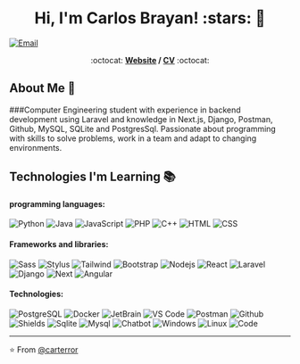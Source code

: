 <h1 align="center">Hi, I'm Carlos Brayan! :stars: 👋</h1> 

[![Email](https://img.shields.io/badge/-Email-c14438?style=flat&logo=Gmail&logoColor=white&link=mailto:carlos.bramila98@gmail.com)](mailto:carlos.bramila98@gmail.com)

<p align="center"> :octocat: <b><a href="https://carterror.github.io/portfolio/">Website</a> / <a href="https://github.com/carterror/carterror/blob/main/CV%20Carlos%20Brayan.pdf">CV</a></b> :octocat: </p>


## About Me :wave:
###Computer Engineering student with experience in backend development using Laravel and knowledge in Next.js, Django, Postman, Github, MySQL, SQLite and PostgresSql. Passionate about programming with skills to solve problems, work in a team and adapt to changing environments.


## Technologies I'm Learning :books:

#### programming languages:

![Python](http://img.shields.io/badge/-Python-3776AB?style=for-the-badge&logo=python&labelColor=282c34)
![Java](https://img.shields.io/badge/-Java-FFFFFF?style=for-the-badge&logo=openjdk&labelColor=282c34)
![JavaScript](https://img.shields.io/badge/-JavaScript-F7DF1E?style=for-the-badge&logo=javascript&labelColor=282c34)
![PHP](https://img.shields.io/badge/-PHP-777BB4?style=for-the-badge&logo=php&labelColor=282c34)
![C++](https://img.shields.io/badge/-C++-00599C?style=for-the-badge&logo=cplusplus&labelColor=282c34)
![HTML](https://img.shields.io/badge/-HTML-E34F26?style=for-the-badge&logo=html5&labelColor=282c34)
![CSS](https://img.shields.io/badge/-CSS-1572B6?style=for-the-badge&logo=css3&labelColor=282c34)

#### Frameworks and libraries:

![Sass](https://img.shields.io/badge/-Sass-CC6699?style=for-the-badge&logo=sass&labelColor=282c34)
![Stylus](https://img.shields.io/badge/-Stylus-333333?style=for-the-badge&logo=stylus&labelColor=282c34)
![Tailwind](https://img.shields.io/badge/-Tailwind_CSS-06B6D4?style=for-the-badge&logo=tailwindcss&labelColor=282c34)
![Bootstrap](https://img.shields.io/badge/-Bootstrap-7952B3?style=for-the-badge&logo=bootstrap&labelColor=282c34)
![Nodejs](https://img.shields.io/badge/-Nodejs-339933?style=for-the-badge&logo=Node.js&labelColor=282c34)
![React](https://img.shields.io/badge/-React-61DAFB?style=for-the-badge&logo=react&labelColor=282c34)
![Laravel](https://img.shields.io/badge/-Laravel-FF2D20?style=for-the-badge&logo=laravel&labelColor=282c34)
![Django](https://img.shields.io/badge/-Django-092E20?style=for-the-badge&logo=django&labelColor=282c34)
![Next](https://img.shields.io/badge/-Next.js-000000?style=for-the-badge&logo=nextdotjs&labelColor=282c34)
![Angular](https://img.shields.io/badge/-Angular-DD0031?style=for-the-badge&logo=angular&labelColor=282c34)


#### Technologies:

![PostgreSQL](https://img.shields.io/badge/-PostgreSQL-4169E1?style=for-the-badge&logo=postgresql&labelColor=282c34)
![Docker](https://img.shields.io/badge/-Docker-2496ED?style=for-the-badge&logo=docker&labelColor=282c34)
![JetBrain](http://img.shields.io/badge/-JetBrain-000000?style=for-the-badge&logo=jetbrains&labelColor=282c34)
![VS Code](http://img.shields.io/badge/-VS_Code-007ACC?style=for-the-badge&logo=visual-studio-code&labelColor=282c34)
![Postman](https://img.shields.io/badge/-Postman-FF6C37?style=for-the-badge&logo=postman&labelColor=282c34)
![Github](https://img.shields.io/badge/-Github-181717?style=for-the-badge&logo=github&labelColor=282c34)
![Shields](https://img.shields.io/badge/-Shields.io-000000?style=for-the-badge&logo=shieldsdotio&labelColor=282c34)
![Sqlite](https://img.shields.io/badge/-Sqlite-003B57?style=for-the-badge&logo=sqlite&labelColor=282c34)
![Mysql](https://img.shields.io/badge/-Mysql-4479A1?style=for-the-badge&logo=mysql&labelColor=282c34)
![Chatbot](https://img.shields.io/badge/-Chatbot-0066FF?style=for-the-badge&logo=chatbot&labelColor=282c34)
![Windows](https://img.shields.io/badge/-Windows_11-0078D4?style=for-the-badge&logo=windows11&labelColor=282c34)
![Linux](https://img.shields.io/badge/-Linux_Mint-87CF3E?style=for-the-badge&logo=linuxmint&labelColor=282c34)
![Code]()

<hr/>

:star: From [@carterror](https://github.com/carterror)
<!--
**carterror/carterror** is a ✨ _special_ ✨ repository because its `README.md` (this file) appears on your GitHub profile.
https://github.com/carterror/carterror/blob/main/CV%20Carlos%20Brayan.pdf
Here are some ideas to get you started:

- 🔭 I’m currently working on ...
- 🌱 I’m currently learning ...
- 👯 I’m looking to collaborate on ...
- 🤔 I’m looking for help with ...
- 💬 Ask me about ...
- 📫 How to reach me: ...
- 😄 Pronouns: ...
- ⚡ Fun fact: ...
-->

